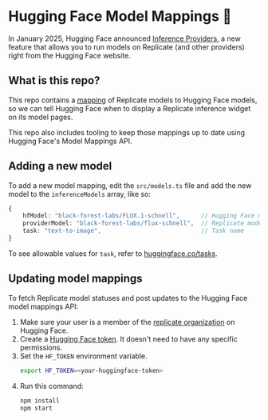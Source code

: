 # Hugging Face Model Mappings 🤗

In January 2025, Hugging Face announced [Inference Providers](https://huggingface.co/blog/inference-providers), a new feature that allows you to run models on Replicate (and other providers) right from the Hugging Face website.

## What is this repo?

This repo contains a [mapping](src/models.ts) of Replicate models to Hugging Face models, so we can tell Hugging Face when to display a Replicate inference widget on its model pages.

This repo also includes tooling to keep those mappings up to date using Hugging Face's Model Mappings API.

## Adding a new model

To add a new model mapping, edit the `src/models.ts` file and add the new model to the `inferenceModels` array, like so:

```typescript
{
    hfModel: "black-forest-labs/FLUX.1-schnell",      // Hugging Face model name
    providerModel: "black-forest-labs/flux-schnell",  // Replicate model name
    task: "text-to-image",                            // Task name
}
```

To see allowable values for `task`, refer to [huggingface.co/tasks](https://huggingface.co/tasks).

## Updating model mappings

To fetch Replicate model statuses and post updates to the Hugging Face model mappings API:

1. Make sure your user is a member of the [replicate organization](https://huggingface.co/organizations/replicate) on Hugging Face.
1. Create a [Hugging Face token](https://huggingface.co/settings/tokens/new?tokenType=fineGrained). It doesn't need to have any specific permissions.
1. Set the `HF_TOKEN` environment variable.
    ```bash
    export HF_TOKEN=<your-huggingface-token>
    ```
1. Run this command:
    ```bash
    npm install
    npm start
    ```
